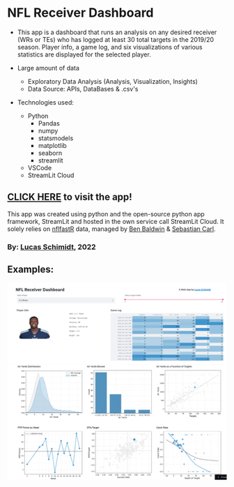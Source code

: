 # NFL Receiver Dashboard

* This app is a dashboard that runs an analysis on any desired receiver (WRs or TEs) who has logged at least 30 total targets in the 2019/20 season. Player info, a game log, and six visualizations of various statistics are displayed for the selected player.
* Large amount of data
  * Exploratory Data Analysis (Analysis, Visualization, Insights)
  * Data Source: APIs, DataBases & .csv's

* Technologies used:
  * Python
    * Pandas
    * numpy
    * statsmodels
    * matplotlib
    * seaborn
    * streamlit
  * VSCode
  * StreamLit Cloud

## **[CLICK HERE](https://share.streamlit.io/lschimidtc/nfl-receiver-dashboard/main/index.py) to visit the app!**

This app was created using python and the open-source python app framework, StreamLit and hosted in the own service call StreamLit Cloud. It solely relies on [nflfastR](https://www.nflfastr.com/) data, managed by [Ben Baldwin](https://twitter.com/benbbaldwin) & [Sebastian Carl](https://twitter.com/mrcaseb).

### By: [Lucas Schimidt](https://linkedin.com/in/lucasschimidtc), 2022 

## Examples:
![alt text](https://github.com/lschimidtc/NFL-Receiver-Dashboard/blob/main/src/ajb.png)
![alt text](https://github.com/lschimidtc/NFL-Receiver-Dashboard/blob/main/src/ajb2.png)

